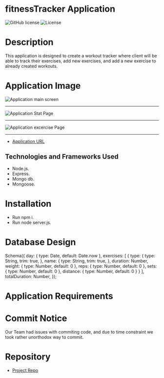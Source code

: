 # fitnessTracker Application

![GitHub license](https://img.shields.io/badge/Made%20by-%40Eng.JordanNaei-orange)
![License](https://img.shields.io/badge/License-ISC-blue.svg "License Badge")

# Description

This application is designed to create a workout tracker where client will be able to track their exercises, add new exercises, and add a new exercise to already created workouts.

# Application Image

![Application main screen]()

<hr>

![Application Stat Page]()

<hr>

![Application excercise Page]()

<hr>

- [Application URL](https://still-island-50748.herokuapp.com/)

## Technologies and Frameworks Used

- Node.js.
- Express.
- Mongo db.
- Mongoose.

# Installation

- Run npm i.
- Run node server.js.

# Database Design

Schema({
day: {
type: Date,
default: Date.now
},
exercises: [
{
type: {
type: String,
trim: true,
},
name: {
type: String,
trim: true,
},
duration: Number,
weight: {
type: Number,
default: 0
},
reps: {
type: Number,
default: 0
},
sets: {
type: Number,
default: 0
},
distance: {
type: Number,
default: 0
}
}
],
totalDuration: Number,
});

# Application Requirements



# Commit Notice

Our Team had issues with commiting code, and due to time constraint we took rather unorthodox way to commit.

# Repository

- [Project Repo](https://github.com/JordanNaei/passiveIncome)

